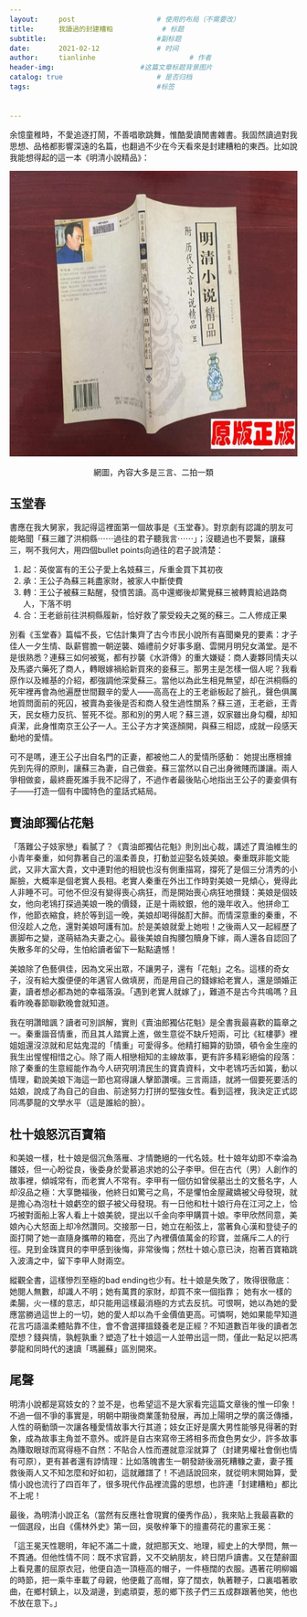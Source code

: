 ```yaml
---
layout:     post   				    # 使用的布局（不需要改）
title:      我讀過的封建糟粕			# 标题 
subtitle:   					    #副标题
date:       2021-02-12				# 时间
author:     tianlinhe 						# 作者
header-img:					 	#这篇文章标题背景图片
catalog: true 						# 是否归档
tags:								#标签


---
```


余憶童稚時，不愛追逐打鬧，不善唱歌跳舞，惟酷愛讀閒書雜書。我固然讀過對我思想、品格都影響深遠的名篇，也翻過不少在今天看來是封建糟粕的東西。比如說我能想得起的這一本《明清小說精品》：

<p>
    <img src="../img/post-mqxsjp.jpg" width="700" height="500"/>
    <center>網圖，內容大多是三言、二拍一類</center>
</p>



## 玉堂春

書應在我大舅家，我記得這裡面第一個故事是《玉堂春》。對京劇有認識的朋友可能略聞「蘇三離了洪桐縣⋯⋯過往的君子聽我言⋯⋯」；沒聽過也不要繄，讓蘇三，啊不我何大，用四個bullet points向過往的君子說清楚：

1. 起：英俊富有的王公子愛上名妓蘇三，斥重金買下其初夜
2. 承：王公子為蘇三耗盡家財，被家人中斷使費
3. 轉：王公子被蘇三點醒，發憤苦讀。高中還鄉後却驚覺蘇三被轉賣給過路商人，下落不明
4. 合：王老爺前往洪桐縣履新，恰好救了蒙受殺夫之冤的蘇三。二人修成正果

別看《玉堂春》篇幅不長，它估計集齊了古今市民小說所有喜聞樂見的要素：才子佳人一夕生情、臥薪嘗膽一朝逆襲、婚禮前夕好事多磨、雲開月明兒女滿堂。是不是很熟悉？連蘇三如何被冤，都有抄襲《水滸傳》的重大嫌疑：商人妻夥同情夫以及馬婆六藥死了商人，轉眼嫁禍給新買來的妾蘇三。那男主是怎樣一個人呢？我看原作以及維基的介紹，都強調他深愛蘇三。當他以為此生相見無望，却在洪桐縣的死牢裡再會為他遍歷世間艱辛的愛人——高高在上的王老爺板起了臉孔，聲色俱厲地質問面前的死囚，被賣為妾後是否和商人發生過性關系？蘇三道，王老爺，王青天，民女極力反抗、誓死不從。那和別的男人呢？蘇三道，奴家雖出身勾欄，却知貞潔，此身惟南京王公子一人。王公子方才笑逐顏開，與蘇三相認，成就一段感天動地的愛情。

可不是嗎，連王公子出自名門的正妻，都被他二人的愛情所感動： 她提出應根據先到先得的原則，讓蘇三為妻，自己做妾。蘇三當然以自己出身微賤而謙讓。兩人爭相做妾，最終鹿死誰手我不記得了，不過作者最後貼心地指出王公子的妻妾俱有子——打造一個有中國特色的童話式結局。

## 賣油郎獨佔花魁

「落難公子妓家戀」看膩了？《賣油郎獨佔花魁》則別出心裁，講述了賣油維生的小青年秦重，如何靠著自己的溫柔善良，打動並迎娶名妓美娘。秦重既非能文能武，又非大富大貴，文中連對他的相貌也沒有側重描寫，撐死了是個三分清秀的小厮臉，大概率是個老實人長相。老實人秦重在外出工作時對美娘一見傾心，覺得此人非睡不可。可他不但沒有變得喪心病狂，而是開始喪心病狂地攢錢：美娘是個妓女，他向老鴇打探過美娘一晚的價錢，正是十兩紋銀，他的幾年收入。他拼命工作，他節衣縮食，終於等到這一晚，美娘却喝得酩酊大醉。而情深意重的秦重，不但沒趁人之危，還對美娘呵護有加。於是美娘就愛上她啦！之後兩人又一起經歷了裹脚布之變，遂萌結為夫妻之心。最後美娘自掏腰包贖身下嫁，兩人還各自認回了失散多年的父母，生怕給讀者留下一點點遺憾！

美娘除了色藝俱佳，因為文采出眾，不讓男子，還有「花魁」之名。這樣的奇女子，沒有給大腹便便的年邁官人做填房，而是用自己的錢嫁給老實人，還是頭婚正妻，讀者想必都為她的幸福落淚。「遇到老實人就嫁了」，難道不是古今共鳴嗎？且看昨晚春節聯歡晚會就知道。

我在明讚暗諷？讀者可別誤解，實則《賣油郎獨佔花魁》是全書我最喜歡的篇章之一。秦重諧音情重，而且其人踏實上進，做生意從不缺斤短兩，可比《紅樓夢》裡姐姐還沒涼就和尼姑鬼混的「情重」可愛得多。他精打細算的勁頭，頓令金生座的我生出惺惺相惜之心。除了兩人相戀相知的主線故事，更有許多精彩絕倫的段落：除了秦重的生意經能作為今人研究明清民生的寶貴資料，文中老鴇巧舌如簧，動以情理，勸說美娘下海這一節也寫得讓人擊節讚嘆。三言兩語，就將一個要死要活的姑娘，說成了為自己的自由、前途努力打拼的堅強女性。看到這裡，我決定正式認同馮夢龍的文學水平（這是誰給的臉）。

## 杜十娘怒沉百寶箱

和美娘一樣，杜十娘是個沉魚落雁、才情艷絕的一代名妓。杜十娘年幼即不幸淪為雛妓，但一心盼從良，後委身於愛慕追求她的公子李甲。但在古代（男）人創作的故事裡，傾城常有，而老實人不常有。李甲有一個仿如曾侯墓出土的文藝名字，人却沒品之極：大享艷福後，他終日如驚弓之鳥，不是懼怕金屋藏嬌被父母發現，就是擔心為泡杜十娘虧空的銀子被父母發現。有一日他和杜十娘行舟在江河之上，恰巧被對面船上客人看上十娘美貌，提出以千金向李甲購買十娘。李甲欣然同意，美娘內心大怒面上却冷然讚同。交接那一日，她立在船弦上，當著負心漢和登徒子的面打開了她一直隨身攜帶的箱奩，亮出了內裡價值萬金的珍寶，並痛斥二人的行徑。見到金珠寶貝的李甲感到後悔，非常後悔；然杜十娘心意已決，抱著百寶箱跳入波濤之中，留下李甲人財兩空。

縱觀全書，這樣慘烈至極的bad ending也少有。杜十娘是失敗了，敗得很徹底：她閱人無數，却識人不明；她有萬貫的家財，却買不來一個指靠； 她有水一樣的柔腸，火一樣的意志，却只能用這樣最消極的方式去反抗。可恨啊，她以為她的愛應當勝過這世上的一切，她的愛人却以為千金價值更高。可憐啊，她如果能早知道花言巧語溫柔體貼靠不住，會不會選擇搵錢養老是正經？不知道數百年後的讀者怎麼想？錢與情，孰輕孰重？塑造了杜十娘這一人並帶出這一問，僅此一點足以把馮夢龍和同時代的速讀「瑪麗蘇」區別開來。

## 尾聲

明清小說都是寫妓女的？並不是，也希望這不是大家看完這篇文章後的惟一印象！不過一個不爭的事實是，明朝中期後商業蓬勃發展，再加上陽明之學的廣泛傳播，人性的萌動頭一次讓各種愛情故事大行其道；妓女正好是廣大男性能够見得著的對象，成為故事主角並不意外。或許是自古來寫帝王將相多而食色男女少，許多故事為賺取眼球而寫得極不自然：不貼合人性而遷就意淫就算了（封建男權社會倒也情有可原），更有甚者還有誖情理：比如落魄書生一朝發跡後溺死糟糠之妻，妻子獲救後兩人又不知怎麼和好如初，這就離譜了！不過話說回來，就從明末開始算，愛情小說也流行了四百年了，很多現代作品裡流露的思想，也許連「封建糟粕」都比不上呢！

最後，為明清小說正名（當然有反應社會現實的優秀作品），我來貼上我最喜歡的一個選段，出自《儒林外史》第一回，吳敬梓筆下的擅畫荷花的畫家王冕：

「這王冕天性聰明，年紀不滿二十歲，就把那天文、地理，經史上的大學問，無一不貫通。但他性情不同：既不求官爵，又不交納朋友，終日閉戶讀書。又在楚辭圖上看見畫的屈原衣冠，他便自造一頂極高的帽子，一件極闊的衣服。遇著花明柳媚的時節，把一乘牛車載了母親，他便戴了高帽，穿了闊衣，執著鞭子，口裏唱著歌曲，在鄉村鎮上，以及湖邊，到處頑耍，惹的鄉下孩子們三五成群跟著他笑，他也不放在意下。」



